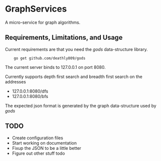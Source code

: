 
# GraphServices

A micro-service for graph algorithms.

## Requirements, Limitations, and Usage

Current requirements are that you need the *gods* data-structure library.

```
	go get github.com/deathly809/gods
```

The current server binds to 127.0.0.1 on port 8080.

Currently supports depth first search and breadth first search on the addresses

* 127.0.0.1:8080/dfs
* 127.0.0.1:8080/bfs

The expected json format is generated by the graph data-structure used by *gods*


## TODO

* Create configuration files
* Start working on documentation
* Fixup the JSON to be a little better
* Figure out other stuff todo
